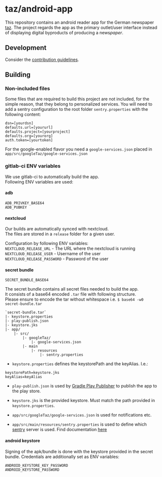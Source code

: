# taz/android-app

This repository contains an android reader app for the German
newspaper [taz](https://taz.de/).
The project regards the app as the primary outlet/user interface instead of
displaying digital byproducts of producing a news*paper*.

## Development

Consider the [contribution guidelines](./CONTRIBUTING.md).

## Building

### Non-included files

Some files that are required to build this project are not included, for the simple reason, that they belong to personalized services.
You will need to add a sentry configuration to the root folder `sentry.properties` with the following content:

```
dsn=[yourdsn]
defaults.url=[yoururl]
defaults.project=[yourproject]
defaults.org=[yourorg]
auth.token=[yourtoken]
```

For the google-enabled flavor you need a `google-services.json` placed in `app/src/googleTaz/google-services.json`

### gitlab-ci ENV variables

We use gitlab-ci to automatically build the app.  
Following ENV variables are used:

#### adb
`ADB_PRIVKEY_BASE64`  
`ADB_PUBKEY`  

#### nextcloud

Our builds are automatically synced with nextcloud.  
The files are stored in a `release` folder for a given user.

Configuration by following ENV variables:  
`NEXTCLOUD_RELEASE_URL` - The URL where the nextcloud is running  
`NEXTCLOUD_RELEASE_USER` - Username of the user  
`NEXTCLOUD_RELEASE_PASSWORD` - Password of the user  

#### secret bundle
`SECRET_BUNDLE_BASE64`

The secret bundle contains all secret files needed to build the app.  
It consists of a base64 encoded `.tar` file with following structure.  
Please ensure to encode the tar without whitespace i.e. `$ base64 -w0 secret-bundle.tar`

```
`secret-bundle.tar`
|- keystore.properties
|- play-publish.json
|- keystore.jks
|- app/
    |- src/
        |- googleTaz/
            |- google-services.json
        |- main
            |- resources
                |- sentry.properties
```

* `keystore.properties` defines the keystorePath and the keyAlias. I.e.:
```
keystorePath=keystore.jks
keyAlias=keyAlias
```

* `play-publish.json` is used by [Gradle Play Publisher](https://github.com/Triple-T/gradle-play-publisher)
to publish the app to the play store.

* `keystore.jks` is the provided keystore. Must match the path provided in `keystore.properties`.

* `app/src/googleTaz/google-services.json` is used for notifications etc.

* `app/src/main/resources/sentry.properties` is used to define which [sentry](https://sentry.io) server is used.
Find documentation [here](https://docs.sentry.io/clients/java/config/)

#### android keystore

Signing of the apk/bundle is done with the keystore provided in the secret bundle.
Credentials are additionally set as ENV variables:

`ANDROID_KEYSTORE_KEY_PASSWORD`  
`ANDROID_KEYSTORE_PASSWORD`
